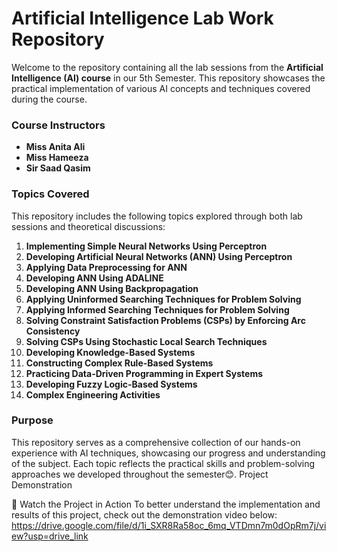 # Artificial Intelligence Lab Work Repository  

Welcome to the repository containing all the lab sessions from the **Artificial Intelligence (AI) course** in our 5th Semester. This repository showcases the practical implementation of various AI concepts and techniques covered during the course.  

### **Course Instructors**  
- **Miss Anita Ali**  
- **Miss Hameeza**  
- **Sir Saad Qasim**  

### **Topics Covered**  
This repository includes the following topics explored through both lab sessions and theoretical discussions:  
1. **Implementing Simple Neural Networks Using Perceptron**  
2. **Developing Artificial Neural Networks (ANN) Using Perceptron**  
3. **Applying Data Preprocessing for ANN**  
4. **Developing ANN Using ADALINE**  
5. **Developing ANN Using Backpropagation**  
6. **Applying Uninformed Searching Techniques for Problem Solving**  
7. **Applying Informed Searching Techniques for Problem Solving**  
8. **Solving Constraint Satisfaction Problems (CSPs) by Enforcing Arc Consistency**  
9. **Solving CSPs Using Stochastic Local Search Techniques**  
10. **Developing Knowledge-Based Systems**  
11. **Constructing Complex Rule-Based Systems**  
12. **Practicing Data-Driven Programming in Expert Systems**  
13. **Developing Fuzzy Logic-Based Systems**  
14. **Complex Engineering Activities**  

### **Purpose**  
This repository serves as a comprehensive collection of our hands-on experience with AI techniques, showcasing our progress and understanding of the subject. Each topic reflects the practical skills and problem-solving approaches we developed throughout the semester😊.
Project Demonstration



🎥 Watch the Project in Action
To better understand the implementation and results of this project, check out the demonstration video below:
https://drive.google.com/file/d/1i_SXR8Ra58oc_6mq_VTDmn7m0dOpRm7j/view?usp=drive_link
